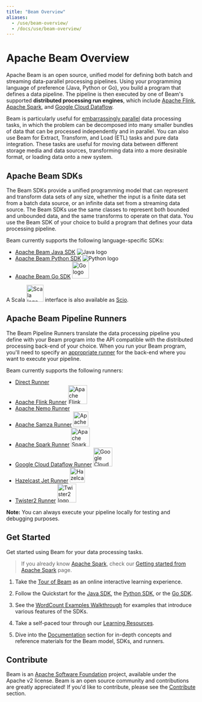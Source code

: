 ```yaml
---
title: "Beam Overview"
aliases:
  - /use/beam-overview/
  - /docs/use/beam-overview/
---
```


<!--
Licensed under the Apache License, Version 2.0 (the "License");
you may not use this file except in compliance with the License.
You may obtain a copy of the License at

http://www.apache.org/licenses/LICENSE-2.0

Unless required by applicable law or agreed to in writing, software
distributed under the License is distributed on an "AS IS" BASIS,
WITHOUT WARRANTIES OR CONDITIONS OF ANY KIND, either express or implied.
See the License for the specific language governing permissions and
limitations under the License.
-->

# Apache Beam Overview

Apache Beam is an open source, unified model for defining both batch and streaming data-parallel processing pipelines. Using your programming language of preference (Java, Python or Go), you build a program that defines a data pipeline. The pipeline is then executed by one of Beam's supported **distributed processing run engines**, which include [Apache Flink](https://flink.apache.org), [Apache Spark](http://spark.apache.org), and [Google Cloud Dataflow](https://cloud.google.com/dataflow).

Beam is particularly useful for [embarrassingly parallel](https://en.wikipedia.org/wiki/Embarassingly_parallel) data processing tasks, in which the problem can be decomposed into many smaller bundles of data that can be processed independently and in parallel. You can also use Beam for Extract, Transform, and Load (ETL) tasks and pure data integration. These tasks are useful for moving data between different storage media and data sources, transforming data into a more desirable format, or loading data onto a new system.

## Apache Beam SDKs

The Beam SDKs provide a unified programming model that can represent and transform data sets of any size, whether the input is a finite data set from a batch data source, or an infinite data set from a streaming data source. The Beam SDKs use the same classes to represent both bounded and unbounded data, and the same transforms to operate on that data. You use the Beam SDK of your choice to build a program that defines your data processing pipeline.

Beam currently supports the following language-specific SDKs:

- [Apache Beam Java SDK](/documentation/sdks/java) ![Java logo](/images/logos/sdks/java.png)
- [Apache Beam Python SDK](/documentation/sdks/python) ![Python logo](/images/logos/sdks/python.png)
- [Apache Beam Go SDK](/documentation/sdks/go) <img src="/images/logos/sdks/go.png" height="45px" alt="Go logo">

A Scala <img src="/images/logos/sdks/scala.png" height="45px" alt="Scala logo"> interface is also available as [Scio](https://github.com/spotify/scio).

## Apache Beam Pipeline Runners

The Beam Pipeline Runners translate the data processing pipeline you define with your Beam program into the API compatible with the distributed processing back-end of your choice. When you run your Beam program, you'll need to specify an [appropriate runner](/documentation/runners/capability-matrix) for the back-end where you want to execute your pipeline.

Beam currently supports the following runners:

- [Direct Runner](/documentation/runners/direct)
- [Apache Flink Runner](/documentation/runners/flink) <img src="/images/logos/runners/flink.png" height="50px" alt="Apache Flink logo">
- [Apache Nemo Runner](/documentation/runners/nemo)
- [Apache Samza Runner](/documentation/runners/samza) <img src="/images/logos/runners/samza.png" height="40px" alt="Apache Samza logo">
- [Apache Spark Runner](/documentation/runners/spark) <img src="/images/logos/runners/spark.png" height="50px" alt="Apache Spark logo">
- [Google Cloud Dataflow Runner](/documentation/runners/dataflow) <img src="/images/logos/runners/dataflow.png" height="50px" alt="Google Cloud Dataflow logo">
- [Hazelcast Jet Runner](/documentation/runners/jet) <img src="/images/logos/runners/jet.png" height="40px" alt="Hazelcast Jet logo">
- [Twister2 Runner](/documentation/runners/twister2) <img src="/images/logos/runners/twister2.png" height="50px" alt="Twister2 logo">

**Note:** You can always execute your pipeline locally for testing and debugging purposes.

## Get Started

Get started using Beam for your data processing tasks.

> If you already know [Apache Spark](http://spark.apache.org/),
> check our [Getting started from Apache Spark](/get-started/from-spark) page.

1. Take the [Tour of Beam](/get-started/tour-of-beam) as an online interactive learning experience.

1. Follow the Quickstart for the [Java SDK](/get-started/quickstart-java), the [Python SDK](/get-started/quickstart-py), or the [Go SDK](/get-started/quickstart-go).

1. See the [WordCount Examples Walkthrough](/get-started/wordcount-example) for examples that introduce various features of the SDKs.

1. Take a self-paced tour through our [Learning Resources](/documentation/resources/learning-resources).

1. Dive into the [Documentation](/documentation/) section for in-depth concepts and reference materials for the Beam model, SDKs, and runners.

## Contribute

Beam is an <a href="http://www.apache.org" target="_blank">Apache Software Foundation</a> project, available under the Apache v2 license. Beam is an open source community and contributions are greatly appreciated! If you'd like to contribute, please see the [Contribute](/contribute/) section.
